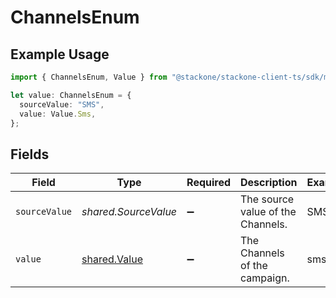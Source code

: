 # ChannelsEnum

## Example Usage

```typescript
import { ChannelsEnum, Value } from "@stackone/stackone-client-ts/sdk/models/shared";

let value: ChannelsEnum = {
  sourceValue: "SMS",
  value: Value.Sms,
};
```

## Fields

| Field                                               | Type                                                | Required                                            | Description                                         | Example                                             |
| --------------------------------------------------- | --------------------------------------------------- | --------------------------------------------------- | --------------------------------------------------- | --------------------------------------------------- |
| `sourceValue`                                       | *shared.SourceValue*                                | :heavy_minus_sign:                                  | The source value of the Channels.                   | SMS                                                 |
| `value`                                             | [shared.Value](../../../sdk/models/shared/value.md) | :heavy_minus_sign:                                  | The Channels of the campaign.                       | sms                                                 |